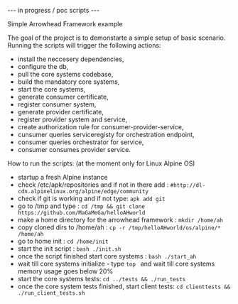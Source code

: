 --- in progress / poc scripts --- 

Simple Arrowhead Framework example

The goal of the project is to demonstarte a simple setup of basic scenario.
Running the scripts will trigger the following actions: 
- install the neccesery dependencies, 
- configure the db, 
- pull the core systems codebase,  
- build the mandatory core systems, 
- start the core systems,
- generate consumer certificate,
- register consumer system,
- generate provider certificate,
- register provider system and service,
- create authorization rule for consumer-provider-service,
- cunsumer queries serviceregisty for orchestration endpoint,
- consumer queries orchestrator for service,
- consumer consumes provider service.

How to run the scripts:
(at the moment only for Linux Alpine OS)
- startup a fresh Alpine instance
- check /etc/apk/repositories and if not in there add : ``` #http://dl-cdn.alpinelinux.org/alpine/edge/community ```
- check if git is working and if not type: ```apk add git ```
- go to /tmp and type : ``` cd /tmp && git clone https://github.com/MaGaMeGa/helloAHworld ```
- make a home directory for the arrowhead framework : ``` mkdir /home/ah ```
- copy cloned dirs to /home/ah : ``` cp -r /tmp/helloAHworld/os/alpine/* /home/ah ```
- go to home init : ```cd /home/init```
- start the init script : ```bash ./init.sh ```
- once the script finished start core systems : ```bash ./start_ah ```  
- wait till core systems initialize - type ```top ```  and wait till core systems memory usage goes below 20% 
- start the core systems tests: ```cd ../tests && ./run_tests ``` 
- once the core system tests finished, start client tests: ```cd clienttests && ./run_client_tests.sh ``` 
